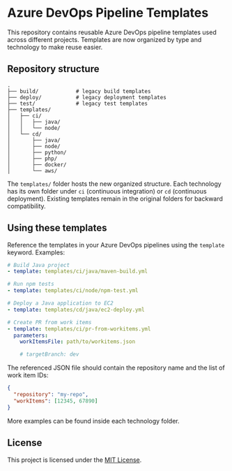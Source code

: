 # Azure DevOps Pipeline Templates

This repository contains reusable Azure DevOps pipeline templates used across different projects.
Templates are now organized by type and technology to make reuse easier.

## Repository structure

```
.
├── build/            # legacy build templates
├── deploy/           # legacy deployment templates
├── test/             # legacy test templates
├── templates/
│   ├── ci/
│   │   ├── java/
│   │   └── node/
│   └── cd/
│       ├── java/
│       ├── node/
│       ├── python/
│       ├── php/
│       ├── docker/
│       └── aws/
```

The `templates/` folder hosts the new organized structure. Each technology has
its own folder under `ci` (continuous integration) or `cd` (continuous
deployment). Existing templates remain in the original folders for backward
compatibility.

## Using these templates

Reference the templates in your Azure DevOps pipelines using the `template`
keyword. Examples:

```yaml
# Build Java project
- template: templates/ci/java/maven-build.yml

# Run npm tests
- template: templates/ci/node/npm-test.yml

# Deploy a Java application to EC2
- template: templates/cd/java/ec2-deploy.yml
```

```yaml
# Create PR from work items
- template: templates/ci/pr-from-workitems.yml
  parameters:
    workItemsFile: path/to/workitems.json

    # targetBranch: dev
```

The referenced JSON file should contain the repository name and the list of work item IDs:

```json
{
  "repository": "my-repo",
  "workItems": [12345, 67890]
}
```

More examples can be found inside each technology folder.

## License

This project is licensed under the [MIT License](LICENSE).
